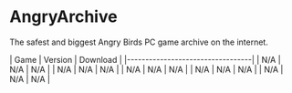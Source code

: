 # AngryArchive
The safest and biggest Angry Birds PC game archive on the internet.

| Game | Version |    Download     |
|----------------------------------|
| N/A  | N/A      | N/A            |
| N/A  | N/A      | N/A            |
| N/A  | N/A      | N/A            |
| N/A  | N/A      | N/A            |
| N/A  | N/A      | N/A            |
